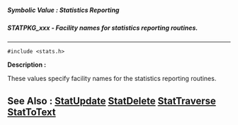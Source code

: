 ##### Symbolic Value : Statistics Reporting
##### STATPKG_xxx - Facility names for statistics reporting routines.
---
```
#include <stats.h>
```
**Description :**

These values specify facility names for the statistics reporting routines.

**See Also :**
[StatUpdate](/domino-c-api-docs/reference/Func/StatUpdate)
[StatDelete](/domino-c-api-docs/reference/Func/StatDelete)
[StatTraverse](/domino-c-api-docs/reference/Func/StatTraverse)
[StatToText](/domino-c-api-docs/reference/Func/StatToText)
---
